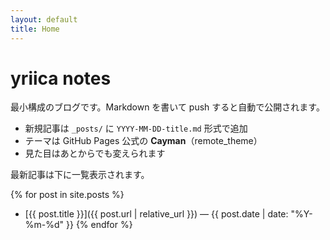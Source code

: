```yaml
---
layout: default
title: Home
---
```


# yriica notes

最小構成のブログです。Markdown を書いて push すると自動で公開されます。

- 新規記事は `_posts/` に `YYYY-MM-DD-title.md` 形式で追加
- テーマは GitHub Pages 公式の **Cayman**（remote\_theme）
- 見た目はあとからでも変えられます

最新記事は下に一覧表示されます。

{% for post in site.posts %}
- [{{ post.title }}]({{ post.url | relative_url }}) — {{ post.date | date: "%Y-%m-%d" }}
{% endfor %}
